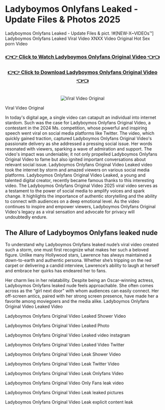 # Ladyboymos Onlyfans Leaked - Update Files & Photos 2025

Ladyboymos Onlyfans Leaked - Update Files & pict. !#[NEW-X~VIDEOs™] Ladyboymos Onlyfans Leaked Viral Video XNXX Video Original Hot Sex porn Video
<br>
<div align="center">
<h3><a href="https://links2leaks.com?utm_source=ladyboymos&utm_medium=gitlong" rel="nofollow">👉👉 Click to Watch Ladyboymos Onlyfans Original Video 👈👈</a></h3>
<h3><a href="https://links2leaks.com?utm_source=ladyboymos&utm_medium=gitlong" rel="nofollow">👉👉 Click to Download Ladyboymos Onlyfans Original Video 👈👈</a></h3>
<br>
<a href="https://links2leaks.com?utm_source=ladyboymos&utm_medium=gitlong" rel="nofollow"><img src="https://i.ibb.co/Gkj2r4b/banner.png" alt="Viral Video Original" style="max-width: 100%; display: inline-block;" data-target="animated-image.originalImage"></a>
</div>

Viral Video Original

In today's digital age, a single video can catapult an individual into internet stardom. Such was the case for Ladyboymos Onlyfans Original Video, a contestant in the 2024 Ms. competition, whose powerful and inspiring speech went viral on social media platforms like Twitter.
The video, which quickly gained traction, captured Ladyboymos Onlyfans Original Video's passionate delivery as she addressed a pressing social issue. Her words resonated with viewers, sparking a wave of admiration and support. The video's impact was undeniable; it not only propelled Ladyboymos Onlyfans Original Video to fame but also ignited important conversations about relevant social issue.
Ladyboymos Onlyfans Original Video Leaked video took the internet by storm and amazed viewers on various social media platforms. Ladyboymos Onlyfans Original Video Leaked, a young and talented digital creator, recently became famous thanks to this interesting video.
The Ladyboymos Onlyfans Original Video 2025 viral video serves as a testament to the power of social media to amplify voices and spark change. It highlights the importance of authentic storytelling and the ability to connect with audiences on a deep emotional level. As the video continues to inspire and empower viewers, Ladyboymos Onlyfans Original Video's legacy as a viral sensation and advocate for privacy will undoubtedly endure.

<h2>The Allure of Ladyboymos Onlyfans leaked nude</h2>


To understand why Ladyboymos Onlyfans leaked nude’s viral video created such a storm, one must first recognize what makes her such a beloved figure. Unlike many Hollywood stars, Lawrence has always maintained a down-to-earth and authentic persona. Whether she’s tripping on the red carpet or delivering a candid interview, Lawrence’s ability to laugh at herself and embrace her quirks has endeared her to fans.

Her charm lies in her relatability. Despite being an Oscar-winning actress, Ladyboymos Onlyfans leaked nude feels approachable. She often comes across as the "girl next door" with whom audiences can easily connect. Her off-screen antics, paired with her strong screen presence, have made her a favorite among moviegoers and the media alike.
Ladyboymos Onlyfans Original Video Leaked Video

Ladyboymos Onlyfans Original Video Leaked Shower Video

Ladyboymos Onlyfans Original Video Leaked Photo

Ladyboymos Onlyfans Original Video Leaked video instagram

Ladyboymos Onlyfans Original Video Leaked Video Twitter

Ladyboymos Onlyfans Original Video Leak Shower Video

Ladyboymos Onlyfans Original Video Leak Twitter Video

Ladyboymos Onlyfans Original Video Leak Onlyfans Video

Ladyboymos Onlyfans Original Video Only Fans leak video

Ladyboymos Onlyfans Original Video Leak leaked pictures

Ladyboymos Onlyfans Original Video Leak explicit content leak